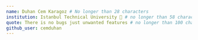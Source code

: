 ```yaml
---
name: Duhan Cem Karagoz # No longer than 28 characters
institution: Istanbul Technical University 🚩 # no longer than 58 characters
quote: There is no bugs just unwanted features # no longer than 100 characters, avoid using quotes(") to guarantee the format remains the same.
github_user: cemduhan
---
```

